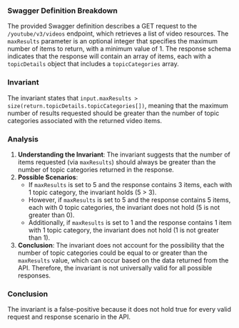 ### Swagger Definition Breakdown
The provided Swagger definition describes a GET request to the `/youtube/v3/videos` endpoint, which retrieves a list of video resources. The `maxResults` parameter is an optional integer that specifies the maximum number of items to return, with a minimum value of 1. The response schema indicates that the response will contain an array of items, each with a `topicDetails` object that includes a `topicCategories` array.

### Invariant
The invariant states that `input.maxResults > size(return.topicDetails.topicCategories[])`, meaning that the maximum number of results requested should be greater than the number of topic categories associated with the returned video items.

### Analysis
1. **Understanding the Invariant**: The invariant suggests that the number of items requested (via `maxResults`) should always be greater than the number of topic categories returned in the response. 
2. **Possible Scenarios**: 
   - If `maxResults` is set to 5 and the response contains 3 items, each with 1 topic category, the invariant holds (5 > 3). 
   - However, if `maxResults` is set to 5 and the response contains 5 items, each with 0 topic categories, the invariant does not hold (5 is not greater than 0). 
   - Additionally, if `maxResults` is set to 1 and the response contains 1 item with 1 topic category, the invariant does not hold (1 is not greater than 1).
3. **Conclusion**: The invariant does not account for the possibility that the number of topic categories could be equal to or greater than the `maxResults` value, which can occur based on the data returned from the API. Therefore, the invariant is not universally valid for all possible responses.

### Conclusion
The invariant is a false-positive because it does not hold true for every valid request and response scenario in the API.
